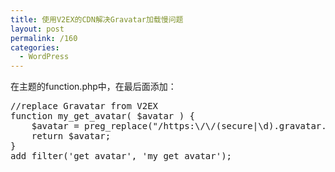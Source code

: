 ```yaml
---
title: 使用V2EX的CDN解决Gravatar加载慢问题
layout: post
permalink: /160
categories:
  - WordPress
---
```

在主题的function.php中，在最后面添加：

<pre class="brush: php; title: ; notranslate" title="">//replace Gravatar from V2EX
function my_get_avatar( $avatar ) {
    $avatar = preg_replace("/https:\/\/(secure|\d).gravatar.com\/avatar\//","https://cdn.v2ex.com/gravatar/",$avatar);
    return $avatar;
}
add_filter('get_avatar', 'my_get_avatar');
</pre>